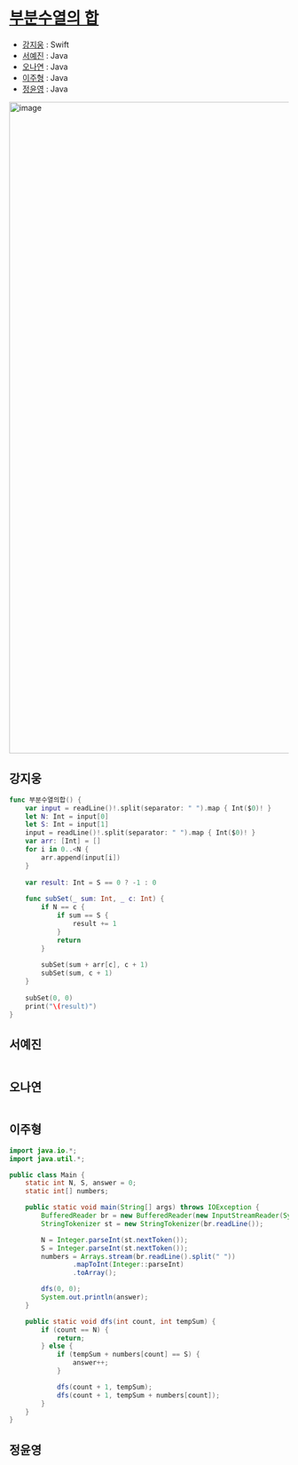 # [부분수열의 합](https://www.acmicpc.net/problem/1182)

- [강지웅](#강지웅) : Swift
- [서예진](#서예진) : Java
- [오나연](#오나연) : Java
- [이주형](#이주형) : Java
- [정윤영](#정윤영) : Java

<img width="1174" alt="image" src="https://user-images.githubusercontent.com/50551349/173194549-c5d8414e-9034-4c46-981b-9cff20cbc541.png">

## 강지웅
```swift
func 부분수열의합() {        
    var input = readLine()!.split(separator: " ").map { Int($0)! }
    let N: Int = input[0]
    let S: Int = input[1]
    input = readLine()!.split(separator: " ").map { Int($0)! }
    var arr: [Int] = []
    for i in 0..<N {
        arr.append(input[i])
    }
    
    var result: Int = S == 0 ? -1 : 0
    
    func subSet(_ sum: Int, _ c: Int) {
        if N == c {
            if sum == S {
                result += 1
            }
            return
        }
        
        subSet(sum + arr[c], c + 1)
        subSet(sum, c + 1)
    }
    
    subSet(0, 0)
    print("\(result)")
}
```
## 서예진
```java

```

## 오나연
```java

```

## 이주형
```java
import java.io.*;
import java.util.*;

public class Main {
    static int N, S, answer = 0;
    static int[] numbers;

    public static void main(String[] args) throws IOException {
        BufferedReader br = new BufferedReader(new InputStreamReader(System.in));
        StringTokenizer st = new StringTokenizer(br.readLine());

        N = Integer.parseInt(st.nextToken());
        S = Integer.parseInt(st.nextToken());
        numbers = Arrays.stream(br.readLine().split(" "))
                .mapToInt(Integer::parseInt)
                .toArray();

        dfs(0, 0);
        System.out.println(answer);
    }

    public static void dfs(int count, int tempSum) {
        if (count == N) {
            return;
        } else {
            if (tempSum + numbers[count] == S) {
                answer++;
            }

            dfs(count + 1, tempSum);
            dfs(count + 1, tempSum + numbers[count]);
        }
    }
}
```

## 정윤영
```java

```
